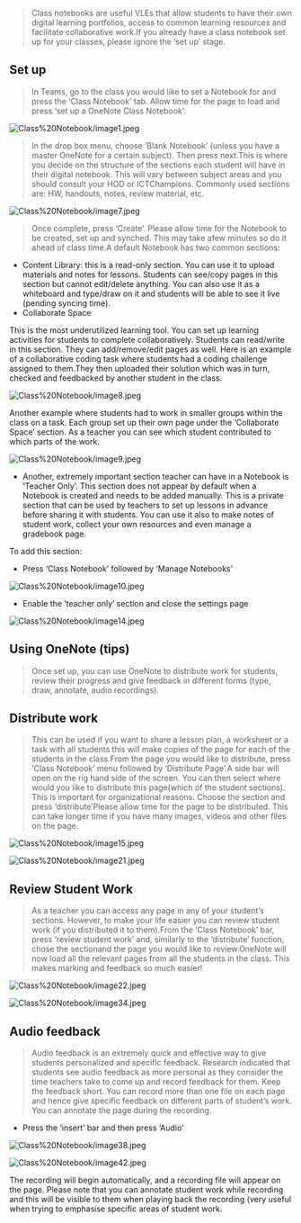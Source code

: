 > Class notebooks are useful VLEs that allow students to have their own digital learning portfolios, access to common learning resources and facilitate collaborative work.If you already have a class notebook set up for your classes, please ignore the ‘set up’ stage.

## Set up

> In Teams, go to the class you would like to set a Notebook for and press the ‘Class Notebook’ tab. Allow time for the page to load and press ‘set up a OneNote Class Notebook’.

![Class%20Notebook/image1.jpeg](/Class%20Notebook/image1.jpeg)


> In the drop box menu, choose ‘Blank Notebook’ (unless you have a master OneNote for a certain subject). Then press next.This is where you decide on the structure of the sections each student will have in their digital notebook. This will vary between subject areas and you should consult your HOD or ICTChampions. Commonly used sections are: HW, handouts, notes, review material, etc.

![Class%20Notebook/image7.jpeg](/Class%20Notebook/image7.jpeg)


> Once complete, press ‘Create’. Please allow time for the Notebook to be created, set up and synched. This may take afew minutes so do it ahead of class time.A default Notebook has two common sections:

- Content Library: this is a read-only section. You can use it to upload materials and notes for lessons. Students can see/copy pages in this section but cannot edit/delete anything. You can also use it as a whiteboard and type/draw on it and students will be able to see it live (pending syncing time).
- Collaborate Space

This is the most underutilized learning tool. You can set up learning activities for students to complete collaboratively. Students can read/write in this section. They can add/remove/edit pages as well. Here is an example of a collaborative coding task where students had a coding challenge assigned to them.They then uploaded their solution which was in turn, checked and feedbacked by another student in the class.

> 

![Class%20Notebook/image8.jpeg](/Class%20Notebook/image8.jpeg)


Another example where students had to work in smaller groups within the class on a task. Each group set up their own page under the ‘Collaborate Space’ section. As a teacher you can see which student contributed to which parts of the work.

> 

![Class%20Notebook/image9.jpeg](/Class%20Notebook/image9.jpeg)


- Another, extremely important section teacher can have in a Notebook is ‘Teacher Only’. This section does not appear by default when a Notebook is created and needs to be added manually. This is a private section that can be used by teachers to set up lessons in advance before sharing it with students. You can use it also to make notes of student work, collect your own resources and even manage a gradebook page.

To add this section:

- Press ‘Class Notebook’ followed by ‘Manage Notebooks’

> 

![Class%20Notebook/image10.jpeg](/Class%20Notebook/image10.jpeg)


- Enable the ‘teacher only’ section and close the settings page

> 

![Class%20Notebook/image14.jpeg](/Class%20Notebook/image14.jpeg)


## Using OneNote (tips)

> Once set up, you can use OneNote to distribute work for students, review their progress and give feedback in different forms (type, draw, annotate, audio recordings).

## Distribute work

> This can be used if you want to share a lesson plan, a worksheet or a task with all students this will make copies of the page for each of the students in the class.From the page you would like to distribute, press ‘Class Notebook’ menu followed by ‘Distribute Page’.A side bar will open on the rig hand side of the screen. You can then select where would you like to distribute this page(which of the student sections). This is important for organizational reasons. Choose the section and press ‘distribute’Please allow time for the page to be distributed. This can take longer time if you have many images, videos and other files on the page.

![Class%20Notebook/image15.jpeg](/Class%20Notebook/image15.jpeg)

![Class%20Notebook/image21.jpeg](/Class%20Notebook/image21.jpeg)


## Review Student Work

> As a teacher you can access any page in any of your student’s sections. However, to make your life easier you can review student work (if you distributed it to them).From the ‘Class Notebook’ bar, press ‘review student work’ and, similarly to the ‘distribute’ function, chose the sectionand the page you would like to review.OneNote will now load all the relevant pages from all the students in the class. This makes marking and feedback so much easier!

![Class%20Notebook/image22.jpeg](/Class%20Notebook/image22.jpeg)

![Class%20Notebook/image34.jpeg](/Class%20Notebook/image34.jpeg)


## Audio feedback

> Audio feedback is an extremely quick and effective way to give students personalized and specific feedback. Research indicated that students see audio feedback as more personal as they consider the time teachers take to come up and record feedback for them. Keep the feedback short. You can record more than one file on each page and hence give specific feedback on different parts of student’s work. You can annotate the page during the recording.

- Press the ‘insert’ bar and then press ‘Audio’

![Class%20Notebook/image38.jpeg](/Class%20Notebook/image38.jpeg)

![Class%20Notebook/image42.jpeg](/Class%20Notebook/image42.jpeg)


The recording will begin automatically, and a recording file will appear on the page. Please note that you can annotate student work while recording and this will be visible to them when playing back the recording (very useful when trying to emphasise specific areas of student work.
